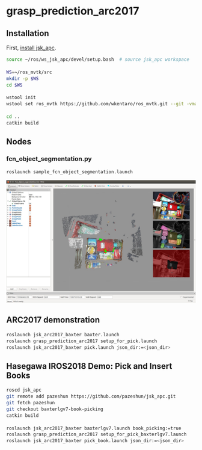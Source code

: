 # grasp_prediction_arc2017


## Installation

First, [install jsk_apc](https://github.com/start-jsk/jsk_apc#installation).

```bash
source ~/ros/ws_jsk_apc/devel/setup.bash  # source jsk_apc workspace

WS=~/ros_mvtk/src
mkdir -p $WS
cd $WS

wstool init
wstool set ros_mvtk https://github.com/wkentaro/ros_mvtk.git --git -vmaster -y -u

cd ..
catkin build
```


## Nodes

### fcn_object_segmentation.py

```bash
roslaunch sample_fcn_object_segmentation.launch
```

![](samples/images/fcn_object_segmentation.jpg)


## ARC2017 demonstration

```bash
roslaunch jsk_arc2017_baxter baxter.launch
roslaunch grasp_prediction_arc2017 setup_for_pick.launch
roslaunch jsk_arc2017_baxter pick.launch json_dir:=<json_dir>
```


## Hasegawa IROS2018 Demo: Pick and Insert Books

```bash
roscd jsk_apc
git remote add pazeshun https://github.com/pazeshun/jsk_apc.git
git fetch pazeshun
git checkout baxterlgv7-book-picking
catkin build

roslaunch jsk_arc2017_baxter baxterlgv7.launch book_picking:=true
roslaunch grasp_prediction_arc2017 setup_for_pick_baxterlgv7.launch
roslaunch jsk_arc2017_baxter pick_book.launch json_dir:=<json_dir>
```
